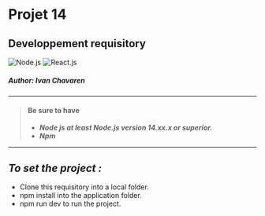 # Projet 14
## Developpement requisitory

![Node.js](https://img.shields.io/badge/Node.js-14) ![React.js](https://img.shields.io/npm/v/react)

##### Author: Ivan Chavaren

____
>  #### Be sure to have
>  
> - ___Node js at least Node.js version 14.xx.x or superior.___
> - ___Npm___
>
____
## *To set the project :*

- Clone this requisitory into a local folder.
- npm install into the application folder.
- npm run dev to run the project.